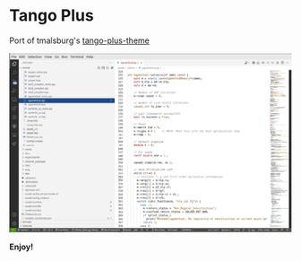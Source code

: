# Tango Plus

Port of tmalsburg's [tango-plus-theme](https://github.com/tmalsburg/tango-plus-theme)

![Screenshot](./screenshots/Screenshot.png)

**Enjoy!**
